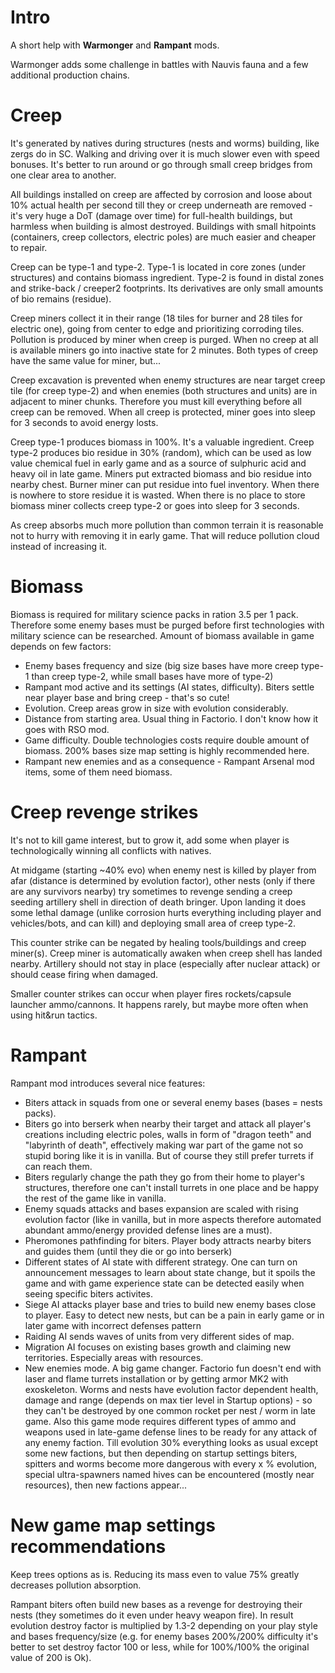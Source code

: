 # Intro

A short help with __Warmonger__ and __Rampant__ mods.

Warmonger adds some challenge in battles with Nauvis fauna and a few additional production chains.

# Creep

It's generated by natives during structures (nests and worms) building, like zergs do in SC. Walking and driving over it is much slower even with speed bonuses. It's better to run around or go through small creep bridges from one clear area to another.

All buildings installed on creep are affected by corrosion and loose about 10% actual health per second till they or creep underneath are removed - it's very huge a DoT (damage over time) for full-health buildings, but harmless when building is almost destroyed. Buildings with small hitpoints (containers, creep collectors, electric poles) are much easier and cheaper to repair.

Creep can be type-1 and type-2. Type-1 is located in core zones (under structures) and contains biomass ingredient. Type-2 is found in distal zones and strike-back / creeper2 footprints. Its derivatives are only small amounts of bio remains (residue).

Creep miners collect it in their range (18 tiles for burner and 28 tiles for electric one), going from center to edge and prioritizing corroding tiles. Pollution is produced by miner when creep is purged. When no creep at all is available miners go into inactive state for 2 minutes. Both types of creep have the same value for miner, but...

Creep excavation is prevented when enemy structures are near target creep tile (for creep type-2) and when enemies (both structures and units) are in adjacent to miner chunks. Therefore you must kill everything before all creep can be removed. When all creep is protected, miner goes into sleep for 3 seconds to avoid energy losts.

Creep type-1 produces biomass in 100%. It's a valuable ingredient. Creep type-2 produces bio residue in 30% (random), which can be used as low value chemical fuel in early game and as a source of sulphuric acid and heavy oil in late game. Miners put extracted biomass and bio residue into nearby chest. Burner miner can put residue into fuel inventory. When there is nowhere to store residue it is wasted. When there is no place to store biomass miner collects creep type-2 or goes into sleep for 3 seconds.

As creep absorbs much more pollution than common terrain it is reasonable not to hurry with removing it in early game. That will reduce pollution cloud instead of increasing it.

# Biomass

Biomass is required for military science packs in ration 3.5 per 1 pack. Therefore some enemy bases must be purged before first technologies with military science can be researched. Amount of biomass available in game depends on few factors:

- Enemy bases frequency and size (big size bases have more creep type-1 than creep type-2, while small bases have more of type-2)
- Rampant mod active and its settings (AI states, difficulty). Biters settle near player base and bring creep - that's so cute!
- Evolution. Creep areas grow in size with evolution considerably.
- Distance from starting area. Usual thing in Factorio. I don't know how it goes with RSO mod.
- Game difficulty. Double technologies costs require double amount of biomass. 200% bases size map setting is highly recommended here.
- Rampant new enemies and as a consequence - Rampant Arsenal mod items, some of them need biomass.

# Creep revenge strikes

It's not to kill game interest, but to grow it, add some when player is technologically winning all conflicts with natives.

At midgame (starting ~40% evo) when enemy nest is killed by player from afar (distance is determined by evolution factor), other nests (only if there are any survivors nearby) try sometimes to revenge sending a creep seeding artillery shell in direction of death bringer. Upon landing it does some lethal damage (unlike corrosion hurts everything including player and vehicles/bots, and can kill) and deploying small area of creep type-2.

This counter strike can be negated by healing tools/buildings and creep miner(s). Creep miner is automatically awaken when creep shell has landed nearby. Artillery should not stay in place (especially after nuclear attack) or should cease firing when damaged.

Smaller counter strikes can occur when player fires rockets/capsule launcher ammo/cannons. It happens rarely, but maybe more often when using hit&run tactics.

# Rampant

Rampant mod introduces several nice features:

- Biters attack in squads from one or several enemy bases (bases = nests packs).
- Biters go into berserk when nearby their target and attack all player's creations including electric poles, walls in form of "dragon teeth" and "labyrinth of death", effectively making war part of the game not so stupid boring like it is in vanilla. But of course they still prefer turrets if can reach them.
- Biters regularly change the path they go from their home to player's structures, therefore one can't install turrets in one place and be happy the rest of the game like in vanilla.
- Enemy squads attacks and bases expansion are scaled with rising evolution factor (like in vanilla, but in more aspects therefore automated abundant ammo/energy provided defense lines are a must).
- Pheromones pathfinding for biters. Player body attracts nearby biters and guides them (until they die or go into berserk)
- Different states of AI state with different strategy. One can turn on announcement messages to learn about state change, but it spoils the game and with game experience state can be detected easily when seeing specific biters activites.
- Siege AI attacks player base and tries to build new enemy bases close to player. Easy to detect new nests, but can be a pain in early game or in later game with incorrect defenses pattern
- Raiding AI sends waves of units from very different sides of map.
- Migration AI focuses on existing bases growth and claiming new territories. Especially areas with resources.
- New enemies mode. A big game changer. Factorio fun doesn't end with laser and flame turrets installation or by getting armor MK2 with exoskeleton. Worms and nests have evolution factor dependent health, damage and range (depends on max tier level in Startup options) - so they can't be destroyed by one common rocket per nest / worm in late game. Also this game mode requires different types of ammo and weapons used in late-game defense lines to be ready for any attack of any enemy faction. Till evolution 30% everything looks as usual except some new factions, but then depending on startup settings biters, spitters and worms become more dangerous with every x % evolution, special ultra-spawners named hives can be encountered (mostly near resources), then new factions appear...

# New game map settings recommendations

Keep trees options as is. Reducing its mass even to value 75% greatly decreases pollution absorption.

 Rampant biters often build new bases as a revenge for destroying their nests (they sometimes do it even under heavy weapon fire). In result evolution destroy factor is multiplied by 1.3-2 depending on your play style and bases frequency/size (e.g. for enemy bases 200%/200% difficulty it's better to set destroy factor 100 or less, while for 100%/100% the original value of 200 is Ok).
